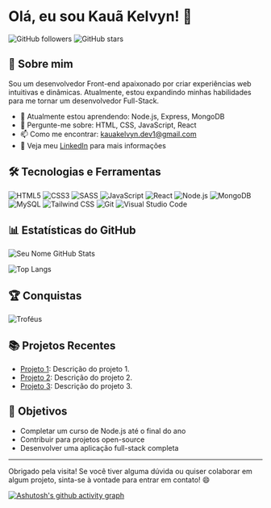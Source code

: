 
# Olá, eu sou Kauã Kelvyn! 👋

![GitHub followers](https://img.shields.io/github/followers/Kerubink?label=Follow&style=social)
![GitHub stars](https://img.shields.io/github/stars/Kerubink?label=Stars)

## 🚀 Sobre mim

Sou um desenvolvedor Front-end apaixonado por criar experiências web intuitivas e dinâmicas. Atualmente, estou expandindo minhas habilidades para me tornar um desenvolvedor Full-Stack.

- 🌱 Atualmente estou aprendendo: Node.js, Express, MongoDB
- 💬 Pergunte-me sobre: HTML, CSS, JavaScript, React
- 📫 Como me encontrar: [kauakelvyn.dev1@gmail.com](kauakelvyn.dev1@gmail.com)
- 📝 Veja meu [LinkedIn](https://www.linkedin.com/in/kau%C3%A3-moraes-079288303/) para mais informações

## 🛠️ Tecnologias e Ferramentas

![HTML5](https://img.shields.io/badge/-HTML5-E34F26?style=flat&logo=html5&logoColor=white)
![CSS3](https://img.shields.io/badge/-CSS3-1572B6?style=flat&logo=css3&logoColor=white)
![SASS](https://img.shields.io/badge/-SASS-CC6699?style=flat&logo=sass&logoColor=white)
![JavaScript](https://img.shields.io/badge/-JavaScript-F7DF1E?style=flat&logo=javascript&logoColor=black)
![React](https://img.shields.io/badge/-React-61DAFB?style=flat&logo=react&logoColor=black)
![Node.js](https://img.shields.io/badge/-Node.js-339933?style=flat&logo=node.js&logoColor=white)
![MongoDB](https://img.shields.io/badge/-MongoDB-47A248?style=flat&logo=mongodb&logoColor=white)
![MySQL](https://img.shields.io/badge/-MySQL-4479A1?style=flat&logo=mysql&logoColor=white)
![Tailwind CSS](https://img.shields.io/badge/-Tailwind%20CSS-38B2AC?style=flat&logo=tailwind-css&logoColor=white)
![Git](https://img.shields.io/badge/-Git-F05032?style=flat&logo=git&logoColor=white)
![Visual Studio Code](https://img.shields.io/badge/-Visual%20Studio%20Code-007ACC?style=flat&logo=visual-studio-code&logoColor=white)

## 📊 Estatísticas do GitHub

![Seu Nome GitHub Stats](https://github-readme-stats.vercel.app/api?username=Kerubink&show_icons=true&theme=radical)

![Top Langs](https://github-readme-stats.vercel.app/api/top-langs/?username=Kerubink&layout=compact&theme=radical)

## 🏆 Conquistas

![Troféus](https://github-profile-trophy.vercel.app/?username=Kerubink&theme=onedark)

## 📚 Projetos Recentes

- [Projeto 1](https://github.com/Kerubink/Projeto-M3---PDA-): Descrição do projeto 1.
- [Projeto 2](https://github.com/seu-usuario/projeto2): Descrição do projeto 2.
- [Projeto 3](https://github.com/seu-usuario/projeto3): Descrição do projeto 3.

## 🎯 Objetivos

- Completar um curso de Node.js até o final do ano
- Contribuir para projetos open-source
- Desenvolver uma aplicação full-stack completa

---

Obrigado pela visita! Se você tiver alguma dúvida ou quiser colaborar em algum projeto, sinta-se à vontade para entrar em contato! 😄

[![Ashutosh's github activity graph](https://github-readme-activity-graph.vercel.app/graph?username=Kerubink)](https://github.com/Kerubink/github-readme-activity-graph)
